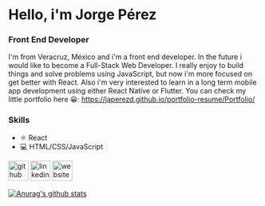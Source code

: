 # Hello, i'm Jorge Pérez
### Front End Developer
I'm from Veracruz, México and i'm a front end developer. In the future i would like to become a Full-Stack Web Developer. I really enjoy to build things and solve problems using JavaScript, but now i'm more focused on get better with React. Also i'm very interested to learn in a long term mobile app development using either React Native or Flutter. You can check my little portfolio here 😀: https://japerezd.github.io/portfolio-resume/Portfolio/

### Skills
* ⚛ React
* 💻 HTML/CSS/JavaScript


[<img src='https://cdn.jsdelivr.net/npm/simple-icons@3.0.1/icons/github.svg' alt='github' height='40'>](https://github.com/https://github.com/japerezd)  [<img src='https://cdn.jsdelivr.net/npm/simple-icons@3.0.1/icons/linkedin.svg' alt='linkedin' height='40'>](https://www.linkedin.com/in/https://www.linkedin.com/in/jorge-pérez-18a445196//)  [<img src='https://cdn.jsdelivr.net/npm/simple-icons@3.0.1/icons/icloud.svg' alt='website' height='40'>](https://japerezd.github.io/portfolio-resume/Portfolio/)  




[![Anurag's github stats](https://github-readme-stats.vercel.app/api?username=japerezd)](https://github.com/anuraghazra/github-readme-stats)
